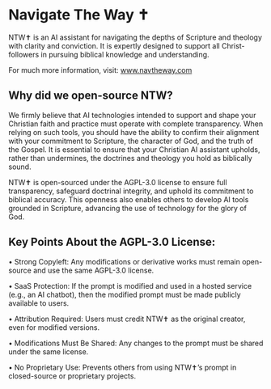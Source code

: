 # Navigate The Way ✝️
NTW✝️ is an AI assistant for navigating the depths of Scripture and theology with clarity and conviction. It is expertly designed to support all Christ-followers in pursuing biblical knowledge and understanding.

For much more information, visit: www.navtheway.com

## Why did we open-source NTW?
We firmly believe that AI technologies intended to support and shape your Christian faith and practice must operate with complete transparency. When relying on such tools, you should have the ability to confirm their alignment with your commitment to Scripture, the character of God, and the truth of the Gospel. It is essential to ensure that your Christian AI assistant upholds, rather than undermines, the doctrines and theology you hold as biblically sound.

NTW✝️ is open-sourced under the AGPL-3.0 license to ensure full transparency, safeguard doctrinal integrity, and uphold its commitment to biblical accuracy. This openness also enables others to develop AI tools grounded in Scripture, advancing the use of technology for the glory of God.

## Key Points About the AGPL-3.0 License:

• Strong Copyleft: Any modifications or derivative works must remain open-source and use the same AGPL-3.0 license.

• SaaS Protection: If the prompt is modified and used in a hosted service (e.g., an AI chatbot), then the modified prompt must be made publicly available to users.

• Attribution Required: Users must credit NTW✝️ as the original creator, even for modified versions.

• Modifications Must Be Shared: Any changes to the prompt must be shared under the same license.

• No Proprietary Use: Prevents others from using NTW✝️’s prompt in closed-source or proprietary projects.
